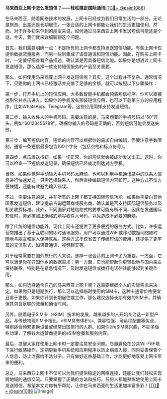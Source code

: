 **马来西亚上网卡怎么发短信？——轻松搞定国际通讯**[[TG💪+ @esim1088](https://t.me/s/esim1088)]

在马来西亚，随着网络技术的发展，上网卡已经成为我们日常生活的一部分。无论是旅游、出差还是长期居住，一张合适的上网卡都能让我们的生活更加便利。然而，对于许多初来乍到的朋友来说，如何通过马来西亚上网卡发送短信可能还是个谜。今天，我们就来详细聊聊这个问题。

首先，我们需要明确一点：不是所有的上网卡都支持发送短信功能。有些上网卡仅提供数据流量服务，而另一些则集成了语音通话和短信功能。因此，在购买上网卡时，一定要仔细查看产品描述，确认其是否具备短信功能。如果你是想通过上网卡发送短信，那么选择一款支持短信服务的产品至关重要。

那么，如何使用马来西亚上网卡发送短信呢？其实，这个过程并不复杂。通常情况下，只要你的上网卡已经激活并充值了足够的余额，就可以按照以下步骤操作：

第一步，打开手机上的短信应用。大多数智能手机都会预装短信程序，你可以直接找到它并点击进入。如果你的手机没有预装短信应用，也可以下载第三方的应用程序，比如WhatsApp、Telegram等，这些应用同样支持发送短信。

第二步，输入收件人的手机号码。需要注意的是，马来西亚的手机号码以“60”开头，例如“60123456789”。确保你输入的号码是正确的，否则短信可能会发送失败。

第三步，编写短信内容。短信的内容可以根据你的需求自由编辑，但要注意字数限制，通常一条短信最多包含160个字符（包括空格和标点符号）。

第四步，点击发送按钮。如果一切正常，你的短信就会被成功发送出去。这时，你可以检查一下短信发送记录，确保短信已经成功到达对方手机。

当然，如果你觉得手动输入手机号码太麻烦，也可以利用手机通讯录中的联系人信息进行快速发送。只需选择联系人，然后直接编辑短信内容即可。这种方式不仅方便快捷，还能有效避免输入错误。

不过，需要注意的是，并非所有的上网卡都支持国际短信功能。如果你需要向其他国家发送短信，建议提前咨询运营商或服务商，确认其是否支持国际短信服务以及相关收费标准。此外，不同国家对短信格式的要求可能有所不同，因此在发送国际短信时，务必按照正确格式填写收件人号码，以免造成不必要的麻烦。

除了传统的短信功能外，现代上网卡还提供了更多便捷的服务方式。比如，许多运营商推出了基于互联网的即时通讯服务，用户可以通过WiFi或移动数据网络随时随地与朋友和家人保持联系。这种方式不仅省去了传统短信的费用，还提供了更丰富的交流形式，如语音通话、视频聊天等。

对于经常需要在国外旅行的人来说，选择一张合适的上网卡尤为重要。一方面，它可以满足你在异国他乡的数据需求；另一方面，它也能帮助你更轻松地与国内亲友保持联系。特别是在紧急情况下，及时发送短信或拨打电话往往能够起到关键作用。

那么，如何选择适合自己的马来西亚上网卡呢？这需要根据个人的实际需求来决定。如果你只是短期旅行，那么可以选择临时使用的SIM卡，这种卡通常价格便宜且易于更换。如果你计划长期居住或工作，那么建议选择长期有效的SIM卡，并确保其包含足够的流量和通话时间。

另外，随着电子SIM卡（eSIM）技术的发展，越来越多的人开始关注这一新型产品。与传统物理SIM卡相比，eSIM具有体积小、兼容性强、可远程配置等优点，特别适合频繁更换设备或经常出国旅行的人群。如果你对eSIM感兴趣，不妨多做些功课，了解各大运营商提供的eSIM套餐和服务内容。

最后，提醒大家在使用上网卡时一定要注意安全问题。尽量避免在公共Wi-Fi环境下进行敏感操作，定期更新手机系统和应用程序以防止病毒入侵，同时妥善保管个人信息，防止泄露给不法分子。只有做好这些基础工作，才能更好地享受上网卡带来的便利。

总之，马来西亚上网卡不仅可以为我们提供稳定的网络连接，还能让我们轻松实现跨地域的通信交流。只要掌握了正确的方法和技巧，任何人都能熟练地使用上网卡发送短信。希望本文对你有所帮助，让你在马来西亚的生活更加丰富多彩！[[TG💪+ @esim1088](https://t.me/s/esim1088) ![Image](https://i.postimg.cc/4NQfJmqS/Snipaste-2025-05-13-00-14-12.png)]